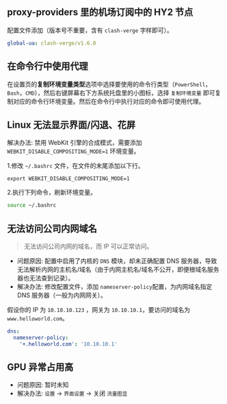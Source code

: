 ## proxy-providers 里的机场订阅中的 HY2 节点

配置文件添加（版本号不重要，含有 `clash-verge` 字样即可）。

```yaml
global-ua: clash-verge/v1.6.0
```

## 在命令行中使用代理

在设置页的**复制环境变量类型**选项中选择要使用的命令行类型（`PowerShell`，`Bash`，`CMD`），然后右键屏幕右下方系统托盘里的小图标，选择 `复制环境变量` 即可复制对应的命令行环境变量。然后在命令行中执行对应的命令即可使用代理。

## Linux 无法显示界面/闪退、花屏

解决办法: 禁用 WebKit 引擎的合成模式，需要添加 `WEBKIT_DISABLE_COMPOSITING_MODE=1` 环境变量。

1.修改 `~/.bashrc` 文件，在文件的末尾添加以下行。

```
export WEBKIT_DISABLE_COMPOSITING_MODE=1
```

2.执行下列命令，刷新环境变量。

```bash
source ~/.bashrc
```

## 无法访问公司内网域名

> 无法访问公司内网的域名，而 IP 可以正常访问。

- 问题原因: 配置中启用了内核的 `DNS` 模块，却未正确配置 DNS 服务器，导致无法解析内网的主机名/域名（由于内网主机名/域名不公开，即便根域名服务器也无法查到记录）。
- 解决办法: 修改配置文件，添加 `nameserver-policy`配置，为内网域名指定 DNS 服务器（一般为内网网关）。

假设你的 IP 为 `10.10.10.123` ，网关为 `10.10.10.1`，要访问的域名为 `www.helloworld.com`。

```yaml
dns:
  nameserver-policy:
    '+.helloworld.com': '10.10.10.1'
```

## GPU 异常占用高

- 问题原因: 暂时未知
- 解决办法: `设置` -> `界面设置` -> 关闭 `流量图显`
